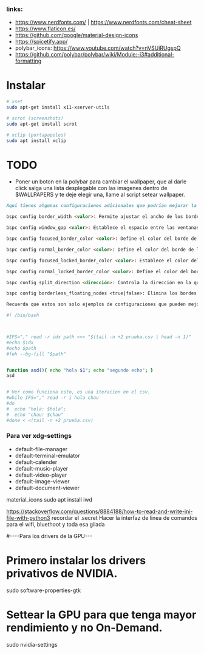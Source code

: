 ### links:
- https://www.nerdfonts.com/ | https://www.nerdfonts.com/cheat-sheet
- https://www.flaticon.es/
- https://github.com/google/material-design-icons
- https://spicetify.app/
- polybar_icons: https://www.youtube.com/watch?v=nVSUiRUgspQ
- https://github.com/polybar/polybar/wiki/Module:-i3#additional-formatting





# Instalar
~~~bash
# xset
sudo apt-get install x11-xserver-utils

# scrot (screenshots)
sudo apt-get install scrot

# xclip (portapapeles)
sudo apt install xclip
~~~


# TODO
- Poner un boton en la polybar para cambiar el wallpaper, que al darle click salga una lista desplegable con las imagenes dentro de $WALLPAPERS y te deje elegir una, llame al script setear wallpaper.




~~~markdown
Aquí tienes algunas configuraciones adicionales que podrían mejorar la estética de BSPWM:

bspc config border_width <valor>: Permite ajustar el ancho de los bordes de las ventanas en BSPWM.

bspc config window_gap <valor>: Establece el espacio entre las ventanas en BSPWM.

bspc config focused_border_color <color>: Define el color del borde de la ventana activa.

bspc config normal_border_color <color>: Define el color del borde de las ventanas inactivas.

bspc config focused_locked_border_color <color>: Establece el color del borde de la ventana activa cuando está bloqueada.

bspc config normal_locked_border_color <color>: Define el color del borde de las ventanas inactivas cuando están bloqueadas.

bspc config split_direction <dirección>: Controla la dirección en la que se dividen las ventanas. Por ejemplo, vertical divide verticalmente, horizontal divide horizontalmente.

bspc config borderless_floating_nodes <true|false>: Elimina los bordes de las ventanas en modo flotante.

Recuerda que estos son solo ejemplos de configuraciones que pueden mejorar la estética de BSPWM. Para obtener más detalles sobre cada opción y personalizar aún más tu experiencia, te recomendaría consultar la documentación oficial de BSPWM o buscar recursos adicionales sobre personalización de BSPWM en línea.
~~~




~~~bash
#! /bin/bash



#IFS="," read -r idx path <<< "$(tail -n +2 prueba.csv | head -n 1)"
#echo $idx
#echo $path
#feh --bg-fill "$path"


function asd(){ echo "hola $1"; echo "segundo echo"; }
asd


# Ver como funciona esto, es una iteracion en el csv.
#while IFS="," read -r i hola chau
#do
#  echo "hola: $hola";
#  echo "chau: $chau"
#done < <(tail -n +2 prueba.csv)
~~~



### Para ver xdg-settings

- default-file-manager
- default-terminal-emulator
- default-calender
- default-music-player
- default-video-player
- default-image-viewer
- default-document-viewer

material_icons
sudo apt install iwd

https://stackoverflow.com/questions/8884188/how-to-read-and-write-ini-file-with-python3
recordar el .secret
Hacer la interfaz de linea de comandos para el wifi, bluethoot y toda esa gilada


#----Para los drivers de la GPU---
# Primero instalar los drivers privativos de NVIDIA.
sudo software-properties-gtk
# Settear la GPU para que tenga mayor rendimiento y no On-Demand.
sudo nvidia-settings



